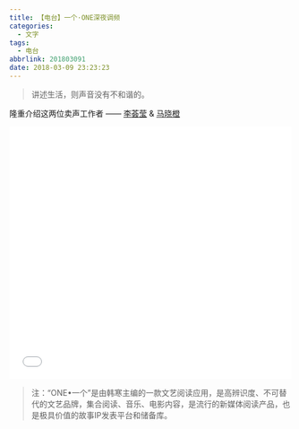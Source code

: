 ```yaml
---
title: 【电台】一个·ONE深夜调频 
categories:
  - 文字
tags:
  - 电台
abbrlink: 201803091
date: 2018-03-09 23:23:23
---
```


>讲述生活，则声音没有不和谐的。

隆重介绍这两位卖声工作者 —— [李荟莹](https://weibo.com/u/2302040104) & [马晓橙](https://weibo.com/u/3235827262)

<iframe frameborder="no" border="0" marginwidth="0" marginheight="0" width="100%" height=450 src="//music.163.com/outchain/player?type=4&id=350052547&auto=0&height=430"></iframe>

>注：“ONE•一个”是由韩寒主编的一款文艺阅读应用，是高辨识度、不可替代的文艺品牌，集合阅读、音乐、电影内容，是流行的新媒体阅读产品，也是极具价值的故事IP发表平台和储备库。